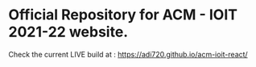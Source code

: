 # Official Repository for ACM - IOIT 2021-22 website.

Check the current LIVE build at : https://adi720.github.io/acm-ioit-react/
